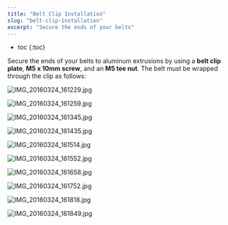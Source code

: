 ```yaml
---
title: "Belt Clip Installation"
slug: "belt-clip-installation"
excerpt: "Secure the ends of your belts"
---
```


* toc
{:toc}

Secure the ends of your belts to aluminum extrusions by using a **belt clip plate**, **M5 x 10mm screw**, and an **M5 tee nut**. The belt must be wrapped through the clip as follows:

![IMG_20160324_161229.jpg](IMG_20160324_161229.jpg)



![IMG_20160324_161259.jpg](IMG_20160324_161259.jpg)



![IMG_20160324_161345.jpg](IMG_20160324_161345.jpg)



![IMG_20160324_161435.jpg](IMG_20160324_161435.jpg)



![IMG_20160324_161514.jpg](IMG_20160324_161514.jpg)



![IMG_20160324_161552.jpg](IMG_20160324_161552.jpg)



![IMG_20160324_161658.jpg](IMG_20160324_161658.jpg)



![IMG_20160324_161752.jpg](IMG_20160324_161752.jpg)



![IMG_20160324_161818.jpg](IMG_20160324_161818.jpg)



![IMG_20160324_161849.jpg](IMG_20160324_161849.jpg)

